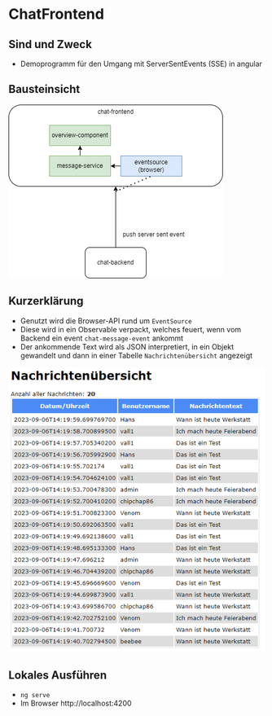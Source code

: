 # ChatFrontend

## Sind und Zweck
* Demoprogramm für den Umgang mit ServerSentEvents (SSE) in angular

## Bausteinsicht
![](./bausteinsicht-chat-frontend.png)

## Kurzerklärung
* Genutzt wird die Browser-API rund um `EventSource`
* Diese wird in ein Observable verpackt, welches feuert, wenn vom Backend ein event `chat-message-event` ankommt
* Der ankommende Text wird als JSON interpretiert, in ein Objekt gewandelt und dann in einer Tabelle `Nachrichtenübersicht` angezeigt

![](./nachrichten.png)

## Lokales Ausführen
* `ng serve`
* Im Browser http://localhost:4200
